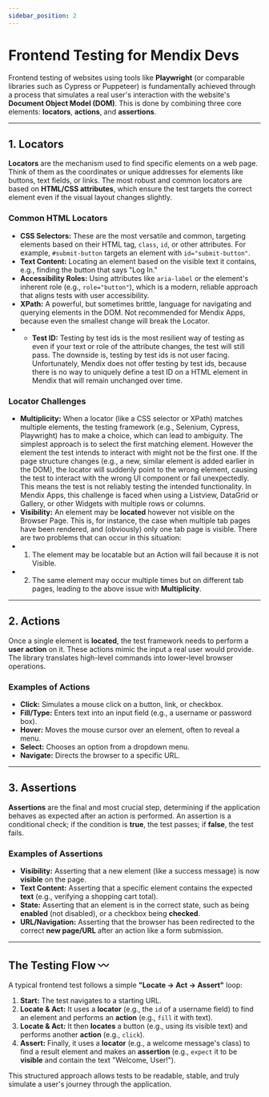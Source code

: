 ```yaml
---
sidebar_position: 2
---
```


# Frontend Testing for Mendix Devs

Frontend testing of websites using tools like **Playwright** (or comparable libraries such as Cypress or Puppeteer) is fundamentally achieved through a process that simulates a real user's interaction with the website's **Document Object Model (DOM)**. This is done by combining three core elements: **locators**, **actions**, and **assertions**.

***

## 1. Locators

**Locators** are the mechanism used to find specific elements on a web page. Think of them as the coordinates or unique addresses for elements like buttons, text fields, or links. The most robust and common locators are based on **HTML/CSS attributes**, which ensure the test targets the correct element even if the visual layout changes slightly.

### Common HTML Locators

* **CSS Selectors:** These are the most versatile and common, targeting elements based on their HTML tag, `class`, `id`, or other attributes. For example, `#submit-button` targets an element with `id="submit-button"`.
* **Text Content:** Locating an element based on the visible text it contains, e.g., finding the button that says "Log In."
* **Accessibility Roles:** Using attributes like `aria-label` or the element's inherent role (e.g., `role="button"`), which is a modern, reliable approach that aligns tests with user accessibility.
* **XPath:** A powerful, but sometimes brittle, language for navigating and querying elements in the DOM. Not recommended for Mendix Apps, because even the smallest change will break the Locator.
* * **Test ID:** Testing by test ids is the most resilient way of testing as even if your text or role of the attribute changes, the test will still pass. The downside is, testing by test ids is not user facing. Unfortunately, Mendix does not offer testing by test ids, because there is no way to uniquely define a test ID on a HTML element in Mendix that will remain unchanged over time.

### Locator Challenges
* **Multiplicity:** When a locator (like a CSS selector or XPath) matches multiple elements, the testing framework (e.g., Selenium, Cypress, Playwright) has to make a choice, which can lead to ambiguity. The simplest approach is to select the first matching element. However the element the test intends to interact with might not be the first one. If the page structure changes (e.g., a new, similar element is added earlier in the DOM), the locator will suddenly point to the wrong element, causing the test to interact with the wrong UI component or fail unexpectedly. This means the test is not reliably testing the intended functionality. In Mendix Apps, this challenge is faced when using a Listview, DataGrid or Gallery, or other Widgets with multiple rows or columns.
* **Visibility:** An element may be **located** however not visible on the Browser Page. This is, for instance, the case when multiple tab pages have been rendered, and (obviously) only one tab page is visible. There are two problems that can occur in this situation:
* 1. The element may be locatable but an Action will fail because it is not Visible. 
* 2. The same element may occur multiple times but on different tab pages, leading to the above issue with **Multiplicity**.

***

## 2. Actions

Once a single element is **located**, the test framework needs to perform a **user action** on it. These actions mimic the input a real user would provide. The library translates high-level commands into lower-level browser operations.

### Examples of Actions

* **Click:** Simulates a mouse click on a button, link, or checkbox.
* **Fill/Type:** Enters text into an input field (e.g., a username or password box).
* **Hover:** Moves the mouse cursor over an element, often to reveal a menu.
* **Select:** Chooses an option from a dropdown menu.
* **Navigate:** Directs the browser to a specific URL.

***

## 3. Assertions

**Assertions** are the final and most crucial step, determining if the application behaves as expected after an action is performed. An assertion is a conditional check; if the condition is **true**, the test passes; if **false**, the test fails.

### Examples of Assertions

* **Visibility:** Asserting that a new element (like a success message) is now **visible** on the page.
* **Text Content:** Asserting that a specific element contains the expected **text** (e.g., verifying a shopping cart total).
* **State:** Asserting that an element is in the correct state, such as being **enabled** (not disabled), or a checkbox being **checked**.
* **URL/Navigation:** Asserting that the browser has been redirected to the correct **new page/URL** after an action like a form submission.

***

## The Testing Flow 〰

A typical frontend test follows a simple **"Locate -> Act -> Assert"** loop:

1.  **Start:** The test navigates to a starting URL.
2.  **Locate & Act:** It uses a **locator** (e.g., the `id` of a username field) to find an element and performs an **action** (e.g., `fill` it with text).
3.  **Locate & Act:** It then **locates** a button (e.g., using its visible text) and performs another **action** (e.g., `click`).
4.  **Assert:** Finally, it uses a **locator** (e.g., a welcome message's class) to find a result element and makes an **assertion** (e.g., `expect` it to be **visible** and contain the text "Welcome, User!").

This structured approach allows tests to be readable, stable, and truly simulate a user's journey through the application. 
